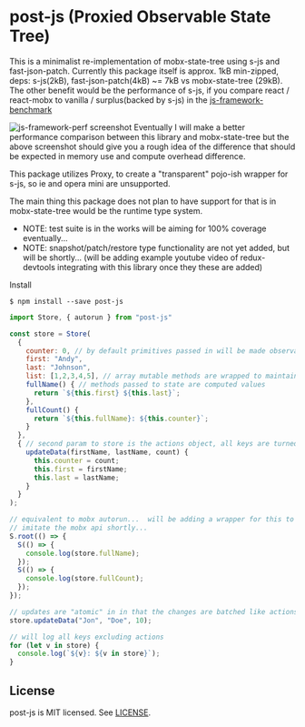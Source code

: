 # post-js (Proxied Observable State Tree)
This is a minimalist re-implementation of mobx-state-tree using s-js and fast-json-patch.  Currently this package itself is approx. 1kB min-zipped, deps: s-js(2kB), fast-json-patch(4kB) ~= 7kB vs mobx-state-tree (29kB).  The other benefit would be the performance of s-js, if you compare react / react-mobx to vanilla / surplus(backed by s-js) in the [js-framework-benchmark](https://rawgit.com/krausest/js-framework-benchmark/master/webdriver-ts-results/table.html)

![js-framework-perf screenshot](https://github.com/andyrj/post-js/raw/master/Screenshot-20170917.png "Rough State Management Overhead Comparison")
Eventually I will make a better performance comparison between this library and mobx-state-tree but the above screenshot should give you a rough idea of the difference that should be expected in memory use and compute overhead difference.

This package utilizes Proxy, to create a "transparent" pojo-ish wrapper for s-js, so ie and opera mini are unsupported.

The main thing this package does not plan to have support for that is in mobx-state-tree would be the runtime type system.

* NOTE: test suite is in the works will be aiming for 100% coverage eventually...
* NOTE: snapshot/patch/restore type functionality are not yet added, but will be shortly... (will be adding example youtube video of redux-devtools integrating with this library once they these are added)

Install
```
$ npm install --save post-js
```

```js
import Store, { autorun } from "post-js"

const store = Store(
  {
    counter: 0, // by default primitives passed in will be made observable
    first: "Andy",
    last: "Johnson",
    list: [1,2,3,4,5], // array mutable methods are wrapped to maintain observability...
    fullName() { // methods passed to state are computed values
      return `${this.first} ${this.last}`;
    },
    fullCount() {
      return `${this.fullName}: ${this.counter}`;
    }
  },
  { // second param to store is the actions object, all keys are turned into actions...
    updateData(firstName, lastName, count) {
      this.counter = count;
      this.first = firstName;
      this.last = lastName;
    }
  }
);

// equivalent to mobx autorun...  will be adding a wrapper for this to better
// imitate the mobx api shortly...
S.root(() => {
  S(() => {
    console.log(store.fullName);
  });
  S(() => {
    console.log(store.fullCount);
  });
});

// updates are "atomic" in in that the changes are batched like actions in mobx...
store.updateData("Jon", "Doe", 10);

// will log all keys excluding actions
for (let v in store) {
  console.log(`${v}: ${v in store}`);
}

```

## License

post-js is MIT licensed. See [LICENSE](LICENSE.md).

